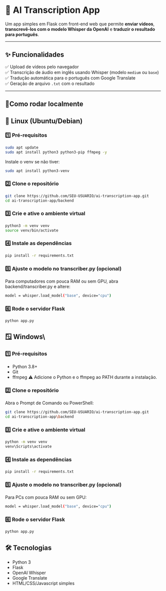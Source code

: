 # 📝 AI Transcription App

Um app simples em Flask com front-end web que permite **enviar vídeos**, **transcrevê-los com o modelo Whisper da OpenAI** e **traduzir o resultado para português**.

---

## ✨ Funcionalidades

✅ Upload de vídeos pelo navegador  
✅ Transcrição de áudio em inglês usando Whisper (modelo `medium` ou `base`)  
✅ Tradução automática para o português com Google Translate  
✅ Geração de arquivo `.txt` com o resultado  

---

## 🚀Como rodar localmente

## 🐧 **Linux (Ubuntu/Debian)**
### 1️⃣ Pré-requisitos
```bash
sudo apt update
sudo apt install python3 python3-pip ffmpeg -y
```
Instale o venv se não tiver:
```bash
sudo apt install python3-venv
```
### 2️⃣ Clone o repositório
```bash
git clone https://github.com/SEU-USUARIO/ai-transcription-app.git
cd ai-transcription-app/backend
```
### 3️⃣ Crie e ative o ambiente virtual
```bash
python3 -m venv venv
source venv/bin/activate
```

### 4️⃣ Instale as dependências
```bash
pip install -r requirements.txt
```

### 5️⃣ Ajuste o modelo no transcriber.py (opcional)
Para computadores com pouca RAM ou sem GPU, abra backend/transcriber.py e altere:
```bash
model = whisper.load_model("base", device="cpu")
```

### 6️⃣ Rode o servidor Flask
```bash
python app.py
```

## 🪟 **Windows**\
### 1️⃣ Pré-requisitos
- Python 3.8+
- Git
- ffmpeg
  ⚠️ Adicione o Python e o ffmpeg ao PATH durante a instalação.

### 2️⃣ Clone o repositório
Abra o Prompt de Comando ou PowerShell:
```bash
git clone https://github.com/SEU-USUARIO/ai-transcription-app.git
cd ai-transcription-app\backend
```

### 3️⃣ Crie e ative o ambiente virtual
```bash
python -m venv venv
venv\Scripts\activate
```

### 4️⃣ Instale as dependências
```bash
pip install -r requirements.txt
```

### 5️⃣ Ajuste o modelo no transcriber.py (opcional)
Para PCs com pouca RAM ou sem GPU:
```bash
model = whisper.load_model("base", device="cpu")
```

### 6️⃣ Rode o servidor Flask
```bash
python app.py
```

## 🛠️ Tecnologias
- Python 3
- Flask
- OpenAI Whisper
- Google Translate
- HTML/CSS/Javascript simples
